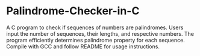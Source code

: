 # Palindrome-Checker-in-C
A C program to check if sequences of numbers are palindromes. Users input the number of sequences, their lengths, and respective numbers. The program efficiently determines palindrome property for each sequence. Compile with GCC and follow README for usage instructions.
